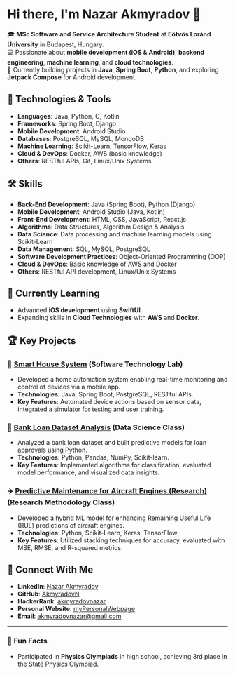 # Hi there, I'm Nazar Akmyradov 👋

🎓 **MSc Software and Service Architecture Student** at **Eötvös Loránd University** in Budapest, Hungary.  
💻 Passionate about **mobile development (iOS & Android)**, **backend engineering**, **machine learning**, and **cloud technologies**.  
🚀 Currently building projects in **Java**, **Spring Boot**, **Python**, and exploring **Jetpack Compose** for Android development.

## 🔧 Technologies & Tools
- **Languages**: Java, Python, C, Kotlin
- **Frameworks**: Spring Boot, Django
- **Mobile Development**: Android Studio
- **Databases**: PostgreSQL, MySQL, MongoDB
- **Machine Learning**: Scikit-Learn, TensorFlow, Keras
- **Cloud & DevOps**: Docker, AWS (basic knowledge)
- **Others**: RESTful APIs, Git, Linux/Unix Systems

## 🛠 Skills
- **Back-End Development**: Java (Spring Boot), Python (Django)
- **Mobile Development**: Android Studio (Java, Kotlin)
- **Front-End Development**: HTML, CSS, JavaScript, React.js
- **Algorithms**: Data Structures, Algorithm Design & Analysis
- **Data Science**: Data processing and machine learning models using Scikit-Learn
- **Data Management**: SQL, MySQL, PostgreSQL
- **Software Development Practices**: Object-Oriented Programming (OOP)
- **Cloud & DevOps**: Basic knowledge of AWS and Docker
- **Others**: RESTful API development, Linux/Unix Systems

## 🌱 Currently Learning
- Advanced **iOS development** using **SwiftUI**.
- Expanding skills in **Cloud Technologies** with **AWS** and **Docker**.

## 🏆 Key Projects
### 📱 [Smart House System](https://github.com/Ducnguyen147/SmartHouse) (Software Technology Lab)
- Developed a home automation system enabling real-time monitoring and control of devices via a mobile app.
- **Technologies**: Java, Spring Boot, PostgreSQL, RESTful APIs.
- **Key Features**: Automated device actions based on sensor data, integrated a simulator for testing and user training.

### 🏦 [Bank Loan Dataset Analysis](https://colab.research.google.com/drive/1zlnxuBn2mSKEo3fwyr593T5zLzp_oFpN?usp=sharing) (Data Science Class)
- Analyzed a bank loan dataset and built predictive models for loan approvals using Python.
- **Technologies**: Python, Pandas, NumPy, Scikit-learn.
- **Key Features**: Implemented algorithms for classification, evaluated model performance, and visualized data insights.

### ✈️ [Predictive Maintenance for Aircraft Engines (Research)](https://colab.research.google.com/drive/14-g_Z5a7OnFt_jP9XU6e3bGAtZeSRjwj?usp=sharing) (Research Methodology Class)
- Developed a hybrid ML model for enhancing Remaining Useful Life (RUL) predictions of aircraft engines.
- **Technologies**: Python, Scikit-Learn, Keras, TensorFlow.
- **Key Features**: Utilized stacking techniques for accuracy, evaluated with MSE, RMSE, and R-squared metrics.

## 💬 Connect With Me
- **LinkedIn**: [Nazar Akmyradov](https://www.linkedin.com/in/nazar-akmyradov/)
- **GitHub**: [AkmyradovN](https://github.com/AkmyradovN)
- **HackerRank**: [akmyradovnazar](https://www.hackerrank.com/akmyradovnazar)
- **Personal Website**: [myPersonalWebpage](https://mellifluous-tiramisu-c4b103.netlify.app)
- **Email**: [akmyradovnazar@gmail.com](mailto:akmyradovnazar@gmail.com)

---

### 🚀 Fun Facts
- Participated in **Physics Olympiads** in high school, achieving 3rd place in the State Physics Olympiad.
